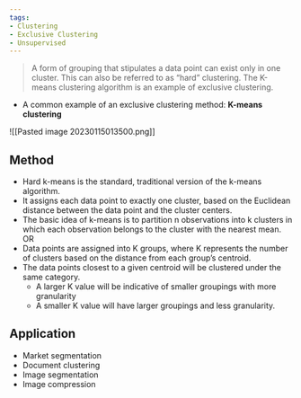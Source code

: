 ```yaml
---
tags:
- Clustering
- Exclusive Clustering
- Unsupervised
---
```


> A form of grouping that stipulates a data point can exist only in one cluster. This can also be referred to as “hard” clustering. The K-means clustering algorithm is an example of exclusive clustering.


- A common example of an exclusive clustering method: **K-means clustering** 

![[Pasted image 20230115013500.png]]


## Method

- Hard k-means is the standard, traditional version of the k-means algorithm. 
- It assigns each data point to exactly one cluster, based on the Euclidean distance between the data point and the cluster centers. 
- The basic idea of k-means is to partition n observations into k clusters in which each observation belongs to the cluster with the nearest mean.
OR
- Data points are assigned into K groups, where K represents the number of clusters based on the distance from each group’s centroid. 
- The data points closest to a given centroid will be clustered under the same category. 
	- A larger K value will be indicative of smaller groupings with more granularity 
	- A smaller K value will have larger groupings and less granularity. 

## Application

- Market segmentation
- Document clustering
- Image segmentation
- Image compression